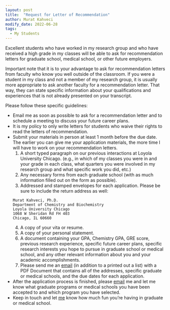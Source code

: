 ```yaml
---
layout: post
title:  "Request for Letter of Recommendation"
author: Murat Kahveci
modify_date: 2022-06-28
tags:
  - My Students
---
```

Excellent students who have worked in my research group and who have received a high grade in my classes will be able to ask for recommendation letters for graduate school, medical school, or other future employers.

Important note that it is to your advantage to ask for recommendation letters from faculty who know you well outside of the classroom. If you were a student in my class and not a member of my research group, it is usually more appropriate to ask another faculty for a recommendation letter. That way, they can state specific information about your qualifications and experiences that is not already presented on your transcript.

Please follow these specific guidelines:
  
* Email me as soon as possible to ask for a recommendation letter and to schedule a meeting to discuss your future career plans.
* It is my policy to only write letters for students who waive their rights to read the letters of recommendation.
* Submit your materials in person at least 1 month before the due date. The earlier you can give me your application materials, the more time I will have to work on your recommendation letters.
  1. A short typed paragraph on our previous interactions at Loyola University Chicago.
(e.g., in which of my classes you were in and your grade in each class, what quarters you were involved in my research group and what specific work you did, etc.)
  2. Any necessary forms from each graduate school (with as much information filled out on the form as possible).
  3. Addressed and stamped envelopes for each application. Please be sure to include the return address as well:
  ```
  Murat Kahveci, Ph.D.
  Department of Chemistry and Biochemistry
  Loyola University Chicago
  1068 W Sheridan Rd FH 403
  Chicago, IL 60660
  ```
  4. A copy of your vita or resume.
  5. A copy of your personal statement.
  6. A document containing your GPA, Chemistry GPA, GRE score, previous research experience, specific future career plans, specific research interests you hope to pursue in graduate school or medical school, and any other relevant information about you and your academic accomplishments.
  7. Please send me an [email](/contact) (in addition to a printed out a list) with a PDF Document that contains all of the addresses, specific graduate or medical schools, and the due dates for each application.
* After the application process is finished, please [email](/contact) me and let me know what graduate programs or medical schools you have been accepted to and which program you have selected.
* Keep in touch and let [me](/contact) know how much fun you’re having in graduate or medical school.